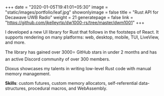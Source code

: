 +++
date = "2020-01-05T19:41:01+05:30"
image = "static/images/portfolio/leaf.jpg"
showonlyimage = false
title = "Rust API for Decawave UWB Radio"
weight = 21
generatepage = false
link = "https://github.com/jkelleyrtp/dw1000-rs/tree/master/dwm1001"
+++

I developed a new UI library for Rust that follows in the footsteps of React. It supports rendering on many platforms: web, desktop, mobile, TUI, LiveView, and more.

The library has gained over 3000⭐️ GitHub stars in under 2 months and has an active Discord community of over 300 members.

Dioxus showcases my talents in writing low-level Rust code with manual memory management.

**Skills**: custom futures, custom memory allocators, self-referential data-structures, procedural macros, and WebAssembly.
